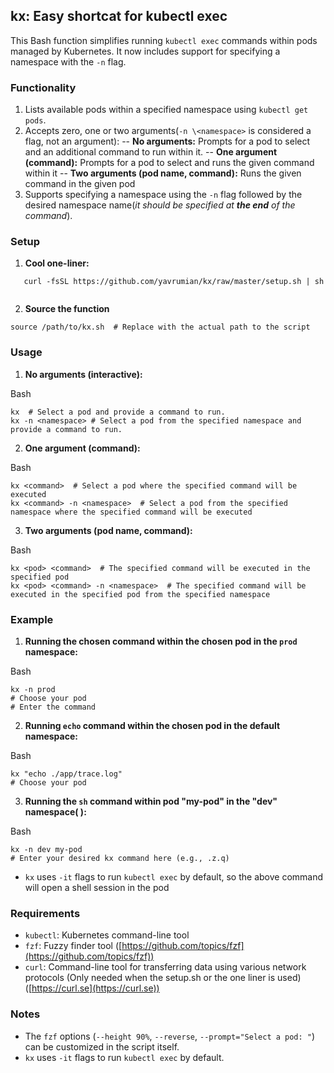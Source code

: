 ## kx: Easy shortcat for kubectl exec

This Bash function simplifies running `kubectl exec` commands within pods managed by Kubernetes. It now includes support for specifying a namespace with the `-n` flag.

### Functionality

 1.   Lists available pods within a specified namespace using `kubectl get pods`.
 2.   Accepts zero, one or two arguments(`-n \<namespace>` is considered a flag, not an argument):
    --  **No arguments:** Prompts for a pod to select and an additional command to run within it.
    --   **One argument (command):** Prompts for a pod to select and runs the given command within it
    --   **Two arguments (pod name, command):** Runs the given command in the given pod
 3.   Supports specifying a namespace using the `-n` flag followed by the desired namespace name(*it should be specified at **the end** of the command*).
### Setup
 1. **Cool one-liner:**
 
 ````
    curl -fsSL https://github.com/yavrumian/kx/raw/master/setup.sh | sh
    
````
2. **Source the function**

```
source /path/to/kx.sh  # Replace with the actual path to the script

```
### Usage

1.  **No arguments (interactive):**

Bash

```
kx  # Select a pod and provide a command to run.
kx -n <namespace> # Select a pod from the specified namespace and provide a command to run.

```

2.  **One argument (command):**

Bash

```
kx <command>  # Select a pod where the specified command will be executed
kx <command> -n <namespace>  # Select a pod from the specified namespace where the specified command will be executed

```

3.  **Two arguments (pod name, command):**

Bash

```
kx <pod> <command>  # The specified command will be executed in the specified pod
kx <pod> <command> -n <namespace>  # The specified command will be executed in the specified pod from the specified namespace

```


### Example

1. **Running the chosen command within the chosen pod in the `prod` namespace:**

Bash

```
kx -n prod 
# Choose your pod
# Enter the command

```

2. **Running `echo` command within the chosen pod in the default namespace:**

Bash

```
kx "echo ./app/trace.log" 
# Choose your pod

```

3. **Running the `sh` command within pod "my-pod" in the "dev" namespace( ):**

Bash
```
kx -n dev my-pod
# Enter your desired kx command here (e.g., .z.q)

```

 - `kx` uses `-it` flags to run `kubectl exec` by default, so the above command will open a shell session in the pod

### Requirements

-   `kubectl`: Kubernetes command-line tool
-   `fzf`: Fuzzy finder tool ([https://github.com/topics/fzf](https://github.com/topics/fzf))
- `curl`: Command-line tool for transferring data using various network protocols (Only needed when the setup.sh or the one liner is used) ([https://curl.se](https://curl.se))

### Notes

-   The `fzf` options (`--height 90%`,  `--reverse`,  `--prompt="Select a pod: "`) can be customized in the script itself.
- `kx`  uses  `-it`  flags to run  `kubectl exec`  by default.
